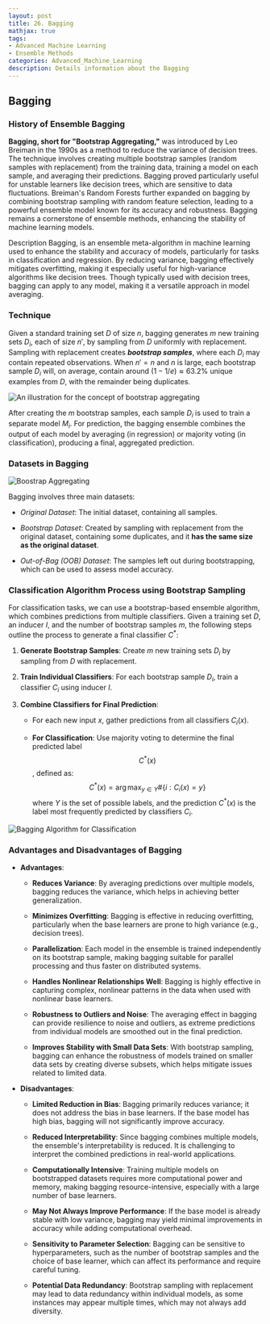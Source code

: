 ```yaml
---
layout: post
title: 26. Bagging
mathjax: true
tags:
- Advanced Machine Learning
- Ensemble Methods
categories: Advanced_Machine_Learning
description: Details information about the Bagging
---
```


## Bagging

### History of Ensemble Bagging

**Bagging, short for \"Bootstrap Aggregating,\"** was introduced by Leo
Breiman in the 1990s as a method to reduce the variance of decision
trees. The technique involves creating multiple bootstrap samples
(random samples with replacement) from the training data, training a
model on each sample, and averaging their predictions. Bagging proved
particularly useful for unstable learners like decision trees, which are
sensitive to data fluctuations. Breiman's Random Forests further
expanded on bagging by combining bootstrap sampling with random feature
selection, leading to a powerful ensemble model known for its accuracy
and robustness. Bagging remains a cornerstone of ensemble methods,
enhancing the stability of machine learning models.

Description Bagging, is an ensemble meta-algorithm in machine learning
used to enhance the stability and accuracy of models, particularly for
tasks in classification and regression. By reducing variance, bagging
effectively mitigates overfitting, making it especially useful for
high-variance algorithms like decision trees. Though typically used with
decision trees, bagging can apply to any model, making it a versatile
approach in model averaging.

### Technique

Given a standard training set $D$ of size $n$, bagging generates $m$ new
training sets $D_i$, each of size $n'$, by sampling from $D$ uniformly
with replacement. Sampling with replacement creates ***bootstrap
samples***, where each $D_i$ may contain repeated observations. When
$n' = n$ and $n$ is large, each bootstrap sample $D_i$ will, on average,
contain around $(1 - 1/e) \approx 63.2\%$ unique examples from $D$, with
the remainder being duplicates.

![An illustration for the concept of bootstrap aggregating](/MLDL/assets/img/img/boostrapping.PNG)

After creating the $m$ bootstrap samples, each sample $D_i$ is used to
train a separate model $M_i$. For prediction, the bagging ensemble
combines the output of each model by averaging (in regression) or
majority voting (in classification), producing a final, aggregated
prediction.

### Datasets in Bagging

![Boostrap Aggregating](/MLDL/assets/img/img/OOB-dataset.PNG)

Bagging involves three main datasets:

-   *Original Dataset*: The initial dataset, containing all samples.

-   *Bootstrap Dataset*: Created by sampling with replacement from the
    original dataset, containing some duplicates, and it **has the same
    size as the original dataset**.

-   *Out-of-Bag (OOB) Dataset*: The samples left out during
    bootstrapping, which can be used to assess model accuracy.

### Classification Algorithm Process using Bootstrap Sampling

For classification tasks, we can use a bootstrap-based ensemble
algorithm, which combines predictions from multiple classifiers. Given a
training set $D$, an inducer $I$, and the number of bootstrap samples
$m$, the following steps outline the process to generate a final
classifier $C^*$:

1.  **Generate Bootstrap Samples**: Create $m$ new training sets $D_i$
    by sampling from $D$ with replacement.

2.  **Train Individual Classifiers**: For each bootstrap sample $D_i$,
    train a classifier $C_i$ using inducer $I$.

3.  **Combine Classifiers for Final Prediction**:

    -   For each new input $x$, gather predictions from all classifiers
        $C_i(x)$.

    -   **For Classification**: Use majority voting to determine the
        final predicted label $$C^*(x)$$, defined as:
        $$C^*(x) = \arg \max_{y \in Y} \#\{i : C_i(x) = y\}$$ where $Y$
        is the set of possible labels, and the prediction $C^*(x)$ is
        the label most frequently predicted by classifiers $C_i$.

![Bagging Algorithm for Classification](/MLDL/assets/img/img/bagging-algorithm.PNG)

### Advantages and Disadvantages of Bagging

-   **Advantages**:

    -   **Reduces Variance**: By averaging predictions over multiple
        models, bagging reduces the variance, which helps in achieving
        better generalization.

    -   **Minimizes Overfitting**: Bagging is effective in reducing
        overfitting, particularly when the base learners are prone to
        high variance (e.g., decision trees).

    -   **Parallelization**: Each model in the ensemble is trained
        independently on its bootstrap sample, making bagging suitable
        for parallel processing and thus faster on distributed systems.

    -   **Handles Nonlinear Relationships Well**: Bagging is highly
        effective in capturing complex, nonlinear patterns in the data
        when used with nonlinear base learners.

    -   **Robustness to Outliers and Noise**: The averaging effect in
        bagging can provide resilience to noise and outliers, as extreme
        predictions from individual models are smoothed out in the final
        prediction.

    -   **Improves Stability with Small Data Sets**: With bootstrap
        sampling, bagging can enhance the robustness of models trained
        on smaller data sets by creating diverse subsets, which helps
        mitigate issues related to limited data.

-   **Disadvantages**:

    -   **Limited Reduction in Bias**: Bagging primarily reduces
        variance; it does not address the bias in base learners. If the
        base model has high bias, bagging will not significantly improve
        accuracy.

    -   **Reduced Interpretability**: Since bagging combines multiple
        models, the ensemble's interpretability is reduced. It is
        challenging to interpret the combined predictions in real-world
        applications.

    -   **Computationally Intensive**: Training multiple models on
        bootstrapped datasets requires more computational power and
        memory, making bagging resource-intensive, especially with a
        large number of base learners.

    -   **May Not Always Improve Performance**: If the base model is
        already stable with low variance, bagging may yield minimal
        improvements in accuracy while adding computational overhead.

    -   **Sensitivity to Parameter Selection**: Bagging can be sensitive
        to hyperparameters, such as the number of bootstrap samples and
        the choice of base learner, which can affect its performance and
        require careful tuning.

    -   **Potential Data Redundancy**: Bootstrap sampling with
        replacement may lead to data redundancy within individual
        models, as some instances may appear multiple times, which may
        not always add diversity.
